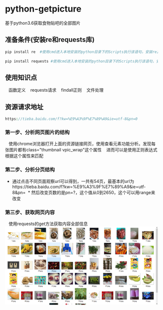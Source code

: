 # python-getpicture
基于python3.6获取食物贴吧的全部图片
## 准备条件(安装re和requests库)
```python
pip install re  #使用cmd进入本地安装的python目录下的Scripts执行该语句，安装re正则库
```
```python
pip install requests #使用cmd进入本地安装的python目录下的Scripts执行该语句，安装requests库
```
## 使用知识点
    函数定义
    requests请求
    findall正则
    文件处理
## 资源请求地址
```php
https://tieba.baidu.com/f?kw=%E9%A3%9F%E7%89%A9&ie=utf-8&pn=0
```
### 第一步、分析网页图片的结构
    使用chrome浏览器打开上面的资源链接网页，使用查看元素功能分析。发现每张图片都有class="thumbnail vpic_wrap"这个属性
    进而可以是使用正则表达式根据这个属性来匹配
### 第二步、分析分页结构
  * 通过点击不同页面观察url可以得到，一共有54页，最基本的url为https://tieba.baidu.com/f?kw=%E9%A3%9F%E7%89%A9&ie=utf-8&pn=
  * 然后改变页数的是pn=?，这个值从0到2650，这个可以用range来改变
### 第三步、获取网页内容
    使用requests的get方法获取内容全部信息
    ![这是爬取成功后的部分截图](https://github.com/legendheng/python-getpicture/blob/master/demo.png)
